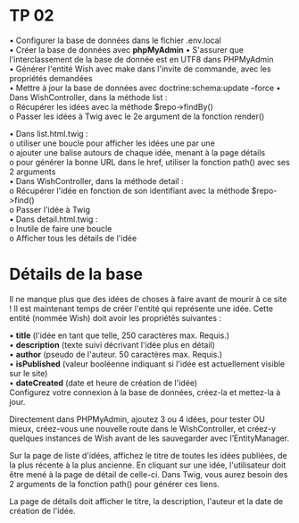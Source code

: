 # TP 02

•	Configurer la base de données dans le fichier .env.local  
•	Créer la base de données avec **phpMyAdmin**
•	S'assurer que l'interclassement de la base de donnée est en UTF8 dans PHPMyAdmin  
•	Générer l'entité Wish avec make dans l'invite de commande, avec les propriétés demandées  
•	Mettre à jour la base de données avec doctrine:schema:update –force
•	Dans WishController, dans la méthode list :   
       o	Récupérer les idées avec la méthode $repo->findBy()  
       o	Passer les idées à Twig avec le 2e argument de la fonction render()  
    
•	Dans list.html.twig :  
  o	utiliser une boucle pour afficher les idées une par une  
  o	ajouter une balise <a> autours de chaque idée, menant à la page détails  
  o	pour générer la bonne URL dans le href, utiliser la fonction path() avec ses 2 arguments  
•	Dans WishController, dans la méthode detail :   
  o	Récupérer l'idée en fonction de son identifiant avec la méthode $repo->find()  
  o	Passer l'idée à Twig  
•	Dans detail.html.twig :   
  o	Inutile de faire une boucle  
  o	Afficher tous les détails de l'idée  

# Détails de la  base
Il ne manque plus que des idées de choses à faire avant de mourir à ce site ! Il est maintenant temps de créer l'entité qui représente une idée. Cette entité (nommée Wish) doit avoir les propriétés suivantes : 
    
•	**title** (l'idée en tant que telle, 250 caractères max. Requis.)  
•	**description** (texte suivi décrivant l'idée plus en détail)  
•	**author** (pseudo de l'auteur. 50 caractères max. Requis.)  
•	**isPublished** (valeur booléenne indiquant si l'idée est actuellement visible sur le site)  
•	**dateCreated** (date et heure de création de l'idée)  
Configurez votre connexion à la base de données, créez-la et mettez-la à jour.  
  
Directement dans PHPMyAdmin, ajoutez 3 ou 4 idées, pour tester OU mieux, créez-vous une nouvelle route dans le WishController, et créez-y quelques instances de Wish avant de les sauvegarder avec l’EntityManager.   
  
Sur la page de liste d'idées, affichez le titre de toutes les idées publiées, de la plus récente à la plus ancienne. En cliquant sur une idée, l'utilisateur doit être mené à la page de détail de celle-ci. Dans Twig, vous aurez besoin des 2 arguments de la fonction path() pour générer ces liens.
  
La page de détails doit afficher le titre, la description, l'auteur et la date de création de l'idée. 
  
